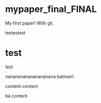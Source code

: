 # mypaper_final_FINAL
My first paper! With git.

testestest
# test
test

nananananananananana batman!

content content

bä
content

